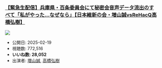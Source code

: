 ### [【緊急生配信】兵庫県・百条委員会にて秘密会音声データ流出のすべて「私がやった…なぜなら」【日本維新の会・増山誠vsReHacQ高橋弘樹】](https://www.youtube.com/watch?v=LyTuLE37l4A)
[![](https://img.youtube.com/vi/LyTuLE37l4A/sddefault.jpg)](https://www.youtube.com/watch?v=LyTuLE37l4A)
-   公開日: 2025-02-19
-   視聴数: 772,516
-   **いいね数: 28,052**
-   出演者: [増山誠](/rehacq_fan/people/増山誠 "wikilink"), [高橋弘樹](/rehacq_fan/people/高橋弘樹 "wikilink")
